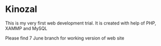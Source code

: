 # Kinozal
This is my very first web development trial. It is created with help of PHP, XAMMP and MySQL

Please find 7 June branch for working version of web site

